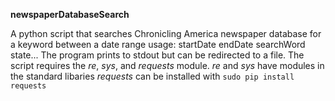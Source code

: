 **newspaperDatabaseSearch**

A python script that searches Chronicling America newspaper database for a keyword between a date range
usage: startDate endDate searchWord state...
The program prints to stdout but can be redirected to a file. 
The script requires the *re*, *sys*, and *requests* module.
*re* and *sys* have modules in the standard libaries
*requests* can be installed with `sudo pip install requests`


